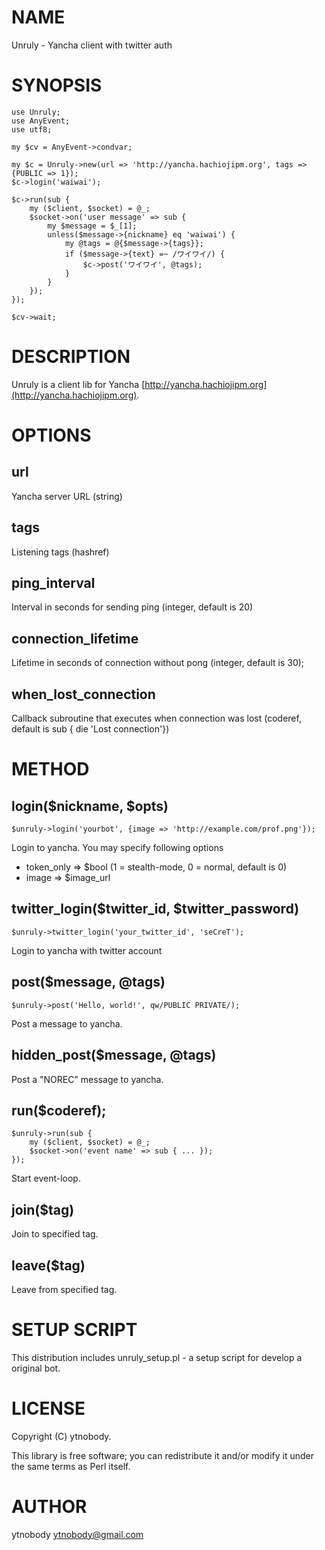 # NAME

Unruly - Yancha client with twitter auth

# SYNOPSIS

    use Unruly;
    use AnyEvent;
    use utf8;

    my $cv = AnyEvent->condvar;

    my $c = Unruly->new(url => 'http://yancha.hachiojipm.org', tags => {PUBLIC => 1});
    $c->login('waiwai');

    $c->run(sub {
        my ($client, $socket) = @_;
        $socket->on('user message' => sub {
            my $message = $_[1];
            unless($message->{nickname} eq 'waiwai') {
                my @tags = @{$message->{tags}};
                if ($message->{text} =~ /ワイワイ/) {
                    $c->post('ワイワイ', @tags);
                }
            }
        });
    });

    $cv->wait;

# DESCRIPTION

Unruly is a client lib for Yancha [http://yancha.hachiojipm.org](http://yancha.hachiojipm.org).

# OPTIONS

## url 

Yancha server URL (string)

## tags 

Listening tags (hashref)

## ping\_interval 

Interval in seconds for sending ping (integer, default is 20)

## connection\_lifetime

Lifetime in seconds of connection without pong (integer, default is 30);

## when\_lost\_connection 

Callback subroutine that executes when connection was lost (coderef, default is sub { die 'Lost connection'})

# METHOD

## login($nickname, $opts)

    $unruly->login('yourbot', {image => 'http://example.com/prof.png'}); 

Login to yancha. You may specify following options

- token\_only => $bool (1 = stealth-mode, 0 = normal, default is 0)
- image => $image\_url

## twitter\_login($twitter\_id, $twitter\_password)

    $unruly->twitter_login('your_twitter_id', 'seCreT');

Login to yancha with twitter account

## post($message, @tags)

    $unruly->post('Hello, world!', qw/PUBLIC PRIVATE/);

Post a message to yancha.

## hidden\_post($message, @tags)

Post a "NOREC" message to yancha.

## run($coderef);

    $unruly->run(sub {
        my ($client, $socket) = @_;
        $socket->on('event name' => sub { ... });
    });

Start event-loop.

## join($tag)

Join to specified tag.

## leave($tag)

Leave from specified tag.

# SETUP SCRIPT

This distribution includes unruly\_setup.pl - a setup script for develop a original bot.

# LICENSE

Copyright (C) ytnobody.

This library is free software; you can redistribute it and/or modify
it under the same terms as Perl itself.

# AUTHOR

ytnobody <ytnobody@gmail.com>
